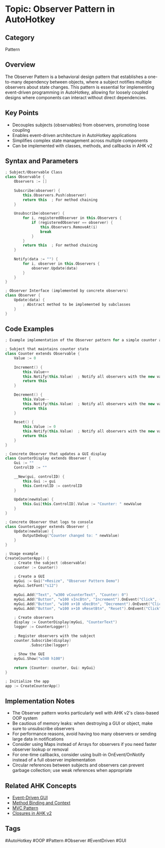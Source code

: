 # Topic: Observer Pattern in AutoHotkey

## Category

Pattern

## Overview

The Observer Pattern is a behavioral design pattern that establishes a one-to-many dependency between objects, where a subject notifies multiple observers about state changes. This pattern is essential for implementing event-driven programming in AutoHotkey, allowing for loosely coupled designs where components can interact without direct dependencies.

## Key Points

- Decouples subjects (observables) from observers, promoting loose coupling
- Enables event-driven architecture in AutoHotkey applications
- Simplifies complex state management across multiple components
- Can be implemented with classes, methods, and callbacks in AHK v2

## Syntax and Parameters

```cpp
; Subject/Observable Class
class Observable {
    Observers := []
    
    Subscribe(observer) {
        this.Observers.Push(observer)
        return this  ; For method chaining
    }
    
    Unsubscribe(observer) {
        for i, registeredObserver in this.Observers {
            if (registeredObserver == observer) {
                this.Observers.RemoveAt(i)
                break
            }
        }
        return this  ; For method chaining
    }
    
    Notify(data := "") {
        for i, observer in this.Observers {
            observer.Update(data)
        }
    }
}

; Observer Interface (implemented by concrete observers)
class Observer {
    Update(data) {
        ; Abstract method to be implemented by subclasses
    }
}
```

## Code Examples

```cpp
; Example implementation of the Observer pattern for a simple counter application

; Subject that maintains counter state
class Counter extends Observable {
    Value := 0
    
    Increment() {
        this.Value++
        this.Notify(this.Value)  ; Notify all observers with the new value
        return this
    }
    
    Decrement() {
        this.Value--
        this.Notify(this.Value)  ; Notify all observers with the new value
        return this
    }
    
    Reset() {
        this.Value := 0
        this.Notify(this.Value)  ; Notify all observers with the new value
        return this
    }
}

; Concrete Observer that updates a GUI display
class CounterDisplay extends Observer {
    Gui := ""
    ControlID := ""
    
    __New(gui, controlID) {
        this.Gui := gui
        this.ControlID := controlID
    }
    
    Update(newValue) {
        this.Gui[this.ControlID].Value := "Counter: " newValue
    }
}

; Concrete Observer that logs to console
class CounterLogger extends Observer {
    Update(newValue) {
        OutputDebug("Counter changed to: " newValue)
    }
}

; Usage example
CreateCounterApp() {
    ; Create the subject (observable)
    counter := Counter()
    
    ; Create a GUI
    myGui := Gui("+Resize", "Observer Pattern Demo")
    myGui.SetFont("s12")
    
    myGui.Add("Text", "w300 vCounterText", "Counter: 0")
    myGui.Add("Button", "w100 vIncBtn", "Increment").OnEvent("Click", (*) => counter.Increment())
    myGui.Add("Button", "w100 x+10 vDecBtn", "Decrement").OnEvent("Click", (*) => counter.Decrement())
    myGui.Add("Button", "w100 x+10 vResetBtn", "Reset").OnEvent("Click", (*) => counter.Reset())
    
    ; Create observers
    display := CounterDisplay(myGui, "CounterText")
    logger := CounterLogger()
    
    ; Register observers with the subject
    counter.Subscribe(display)
           .Subscribe(logger)
    
    ; Show the GUI
    myGui.Show("w340 h100")
    
    return {Counter: counter, Gui: myGui}
}

; Initialize the app
app := CreateCounterApp()
```

## Implementation Notes

- The Observer pattern works particularly well with AHK v2's class-based OOP system
- Be cautious of memory leaks: when destroying a GUI or object, make sure to unsubscribe observers
- For performance reasons, avoid having too many observers or sending large data in notifications
- Consider using Maps instead of Arrays for observers if you need faster observer lookup or removal
- For one-time callbacks, consider using built-in OnEvent/OnNotify instead of a full observer implementation
- Circular references between subjects and observers can prevent garbage collection; use weak references when appropriate

## Related AHK Concepts

- [Event-Driven GUI](../Snippets/event-driven-gui.md)
- [Method Binding and Context](../Concepts/method-binding-and-context.md)
- [MVC Pattern](./MVC_Pattern.md)
- [Closures in AHK v2](./closures-in-ahk-v2.md)

## Tags

#AutoHotkey #OOP #Pattern #Observer #EventDriven #GUI